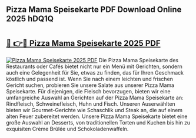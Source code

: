 ## Pizza Mama Speisekarte PDF Download Online 2025 hDQ1Q

# <h2><a href="http://gc5s5v6.nevu.top/?p=Pizza+Mama+Speisekarte">🔗 👉🔴 Pizza Mama Speisekarte 2025 PDF</a></h2>

[![Pizza Mama Speisekarte 2025 PDF](https://i.imgur.com/dBaPXMq.png)](http://gc5s5v6.nevu.top/?p=Pizza+Mama+Speisekarte)
Die Pizza Mama Speisekarte des Restaurants oder Cafés bietet nicht nur ein Menü mit Gerichten, sondern auch eine Gelegenheit für Sie, etwas zu finden, das für Ihren Geschmack köstlich und passend ist. Wenn Sie nach einem leichten und frischen Gericht suchen, probieren Sie unsere Salate aus unserer Pizza Mama Speisekarte. Für diejenigen, die Fleisch bevorzugen, bieten wir eine umfangreiche Auswahl an Gerichten auf der Pizza Mama Speisekarte an: Rindfleisch, Schweinefleisch, Huhn und Fisch. Unseren Auserwählten bieten wir Gourmet-Gerichte wie Schaschlik und Steak an, die auf einem alten Feuer zubereitet werden. Unsere Pizza Mama Speisekarte bietet eine große Auswahl an Desserts, von traditionellen Torten und Kuchen bis hin zu exquisiten Crème Brûlée und Schokoladenwaffeln.
